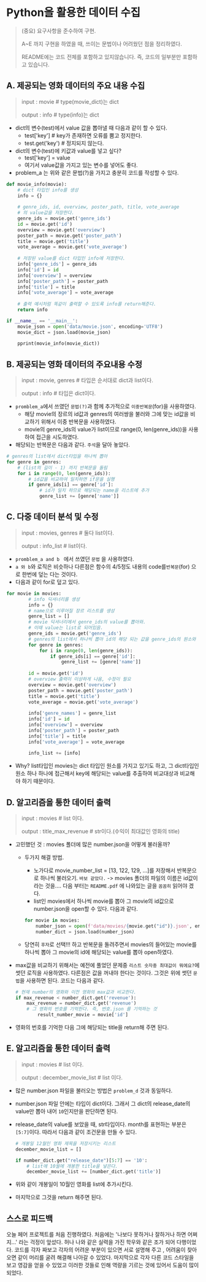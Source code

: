 # Python을 활용한 데이터 수집

> (중요) 요구사항을 준수하여 구현.
>
> A~E 까지 구현을 하였을 때, 쓰이는 문법이나 어려웠던 점을 정리하였다.
>
> README에는 코드 전체를 포함하고 있지않습니다. 즉, 코드의 일부분만 포함하고 있습니다.



## A. 제공되는 영화 데이터의 주요 내용 수집

> input : movie	# type(movie_dict)는 dict
>
> output : info     # type(info)는 dict

- dict의 변수(test)에서 value 값을 뽑아낼 때 다음과 같이 할 수 있다.
  - test['key']	# key가 존재하면 오류를 뿜고 정지한다.
  - test.get('key')     # 정지되지 않는다.
- dict의 변수(test)에 키값과 value를 넣고 싶다?
  - test['key'] = value
  - 여기서 value값을 가지고 있는 변수를 넣어도 좋다.
- problem_a 는 위와 같은 문법(?)을 가지고 충분히 코드를 작성할 수 있다. 

```python
def movie_info(movie): 
    # dict 타입인 info를 생성
    info = {}
    
    # genre_ids, id, overview, poster_path, title, vote_average
    # 의 value값을 저장한다.
    genre_ids = movie.get('genre_ids')
    id = movie.get('id')
    overview = movie.get('overview')
    poster_path = movie.get('poster_path')
    title = movie.get('title')
    vote_average = movie.get('vote_average')
    
    # 저장된 value를 dict 타입인 info에 저장한다.
    info['genre_ids'] = genre_ids
    info['id'] = id 
    info['overview'] = overview
    info['poster_path'] = poster_path
    info['title'] = title
    info['vote_average'] = vote_average 
    
    # 출력 예시처럼 똑같이 출력할 수 있도록 info를 return해준다.
    return info

if __name__ == '__main__':
    movie_json = open('data/movie.json', encoding='UTF8')
    movie_dict = json.load(movie_json)
    
    pprint(movie_info(movie_dict))
```



## B. 제공되는 영화 데이터의 주요내용 수정

> input : movie,  genres	# 타입은 순서대로 dict과 list이다.
>
> output : info                     # 타입은 dict이다.

- `promblem_a`에서 쓰였던 `문법(?)`과 함께 추가적으로 `이중반복문`(for)을 사용하였다.
  - 해당 movie의 장르의 id값과 genres의 여러쌍을 불러와 그에 맞는 id값을 비교하기 위해서 이중 반복문을 사용하였다.
  - movie의 genre_ids의 value가 list이므로 range(0, len(genre_ids))을 사용하여 접근을 시도하였다.
- 해당되는 반복문은 다음과 같다. `주석`을 달아 놓았다.

```python
# genres의 list에서 dict타입을 하나씩 뽑아 
for genre in genres:
    # (list의 길이 - 1) 까지 반복문을 돌림
    for i in range(0, len(genre_ids)):
        # id값을 비교하여 일치하면 if문을 실행
        if genre_ids[i] == genre['id']:
            # id가 일치 하므로 해당되는 name을 리스트에 추가
            genre_list += [genre['name']]
```



## C. 다중 데이터 분석 및 수정

> input : movies, genres	# 둘다 list이다.
>
> output : info_list	# list이다.

- `promblem_a and b ` 에서 쓰였던 `문법` 을 사용하였다.
- `a 와 b`와 로직은 비슷하나 다른점은 함수의 4/5정도 내용의 code를`반복문`(for) 으로 한번에 덮는 다는 것이다.
- 다음과 같이 for로 덮고 있다. 

```python
for movie in movies:
        # info 딕셔너리를 생성
        info = {}
        # name으로 이루어질 장르 리스트를 생성
        genre_list = []
        # movie 딕셔너리에서 genre_ids의 value를 뽑아와.
        # 이때 value는 list로 되어있음.
        genre_ids = movie.get('genre_ids')
        # genres의 list에서 하나씩 뽑아 id의 해당 되는 값을 genre_ids의 원소와 		비교.
        for genre in genres:
            for i in range(0, len(genre_ids)):
                if genre_ids[i] == genre['id']:
                    genre_list += [genre['name']]
        
        id = movie.get('id')
        # overview 출력이 이상하게 나옴, 수정이 필요
        overview = movie.get('overview')
        poster_path = movie.get('poster_path')
        title = movie.get('title')
        vote_average = movie.get('vote_average')
        
        info['genre_names'] = genre_list
        info['id'] = id 
        info['overview'] = overview
        info['poster_path'] = poster_path
        info['title'] = title
        info['vote_average'] = vote_average 
   
        info_list += [info]
```

- Why? list타입인 movies는 dict 타입인 원소를 가지고 있기도 하고, 그 dict타입인 원소 하나 하나에 접근해서 key에 해당되는 value를 추출하여 비교대상과 비교해야 하기 때문이다. 



## D. 알고리즘을 통한 데이터 출력

> input : movies	# list 이다.
>
> output : title_max_revenue	# str이다.(수익이 최대값인 영화의 title)

- 고민했던 것 : movies 폴더에 많은 number.json을 어떻게 불러올까?

  - 두가지 해결 방법.

    - 노가다로 movie_number_list = [13, 122, 129, ...]를 저장해서 반복문으로 하나씩 불러오기. `바보 같았다.` -> movies 폴더의 파일의 이름은 id값이라는 것을.... 다음 부터는 `README.pdf` 에 나와있는 글을 `꼼꼼히` 읽어야 겠다.
    - list인 movies에서 하나씩 movie를 뽑아 그 movie의 id값으로 number.json을 open할 수 있다. 다음과 같다. 

    ```python
    for movie in movies:
        number_json = open(f'data/movies/{movie.get("id")}.json', encoding='UTF8')
        number_dict = json.load(number_json)
    ```

  - 당연히 `후자`로 선택!!! 하고 반복문을 돌려주면서 movies의 들어있는 movie를 하나씩 뽑아 그 movie의 id에 해당되는 value를 뽑아 open하였다.

- max값을 비교하기 위해서는 예전에 풀었던 문제중 `리스트 숫자중 최대값이 뭐에요?`에 썻던 로직을 사용하였다.  다른점은 값을 꺼내야 한다는 것이다. 그것은 위에 썻던 `문법`을 사용하면 된다. 코드는 다음과 같다.

  ```python
  # 현재 number의 영화와 이전 영화의 max값과 비교한다.
  if max_revenue < number_dict.get('revenue'):
      max_revenue = number_dict.get('revenue')
      # 그 영화의 번호를 기억한다. 즉, 번호.json 를 기억하는 것
          result_number_movie = movie['id']
  ```

- 영화의 번호를 기억한 다음 그에 해당되는 title을 return해 주면 된다.



## E. 알고리즘을 통한 데이터 출력

> input : movies	# list 이다.
>
> output : december_movie_list	# list 이다.

- 많은 number.json 파일을 불러오는 방법은 `problem_d` 것과 동일하다.

- number.json 파일 안에는 타입이 dict이다. 그래서 그 dict의 release_date의 value만 뽑아 내어 `10`인지만을 판단하면 된다.

- release_date의 value를 보았을 때, str타입이다. month를 표현하는 부분은 `[5:7]`이다. 따라서 다음과 같이 조건문을 만들 수 있다.

  ```python
  # 개봉일 12월인 영화 제목을 저장시키는 리스트
  december_movie_list = []
  
  if number_dict.get("release_date")[5:7] == '10':
      # list에 10월에 개봉한 title을 넣은다.
      december_movie_list += [number_dict.get('title')]
  ```

- 위와 같이 개봉일이 10월인 영화를 list에 추가시킨다.
- 마지막으로 그것을 return 해주면 된다.



## 스스로 피드백

오늘 페어 프로젝트를 처음 진행하였다. 처음에는 '나보다 못하거나 잘하거나 하면 어쩌지...' 라는 걱정이 앞섰다. 허나 나와 같은 실력을 가진 학우와 같은 조가 되어 다행이었다. 코드를 각자 짜보고 각자의 어려운 부분이 있으면 서로 설명해 주고 , 어려움이 찾아오면 같이 머리를 굴려 해결해 나아갈 수 있었다. 마지막으로 각자 다른 코드 스타일을 보고 영감을 얻을 수 있었고 이러한 것들로 인해 역량을 기르는 것에 있어서 도움이 많이 되었다.





 